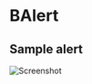# BAlert
## Sample alert
![Screenshot](https://github.com/thule179/MyBillAlert/blob/master/alert_message.png)
